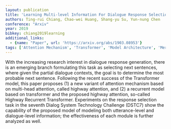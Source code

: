 ```yaml
---
layout: publication
title: 'Learning Multi-level Information For Dialogue Response Selection By Highway Recurrent Transformer'
authors: Ting-rui Chiang, Chao-wei Huang, Shang-yu Su, Yun-nung Chen
conference: "Arxiv"
year: 2019
bibkey: chiang2019learning
additional_links:
  - {name: "Paper", url: 'https://arxiv.org/abs/1903.08953'}
tags: ['Attention Mechanism', 'Transformer', 'Model Architecture', 'Merging', 'Pretraining Methods']
---
```

With the increasing research interest in dialogue response generation, there
is an emerging branch formulating this task as selecting next sentences, where
given the partial dialogue contexts, the goal is to determine the most probable
next sentence. Following the recent success of the Transformer model, this
paper proposes (1) a new variant of attention mechanism based on multi-head
attention, called highway attention, and (2) a recurrent model based on
transformer and the proposed highway attention, so-called Highway Recurrent
Transformer. Experiments on the response selection task in the seventh Dialog
System Technology Challenge (DSTC7) show the capability of the proposed model
of modeling both utterance-level and dialogue-level information; the
effectiveness of each module is further analyzed as well.
